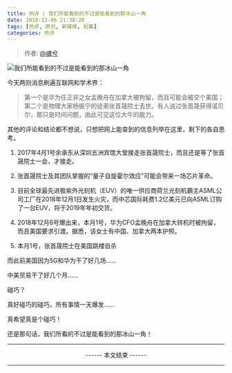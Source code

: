 ```yaml
---
title: 热评 | 我们所能看到的不过是能看到的那冰山一角
date: 2018-12-06 21:38:20
tags: [热评, 原创, 新媒体, 短篇]
categories: 热评
---
```


> 作者: [@魂兮](http://weibo.com/paigu77)

![我们所能看到的不过是能看到的那冰山一角](http://cdn.hunxi99.com/20181206.jpg)

今天两则消息刷遍互联网和学术界：

> 第一个是华为任正非之女孟晚舟在加拿大被拘留，而且可能会被交个美国；
> 第二个是物理大家杨振宁的徒弟张首晟院士去世。有人说过张首晟获得诺贝尔，那只是时间问题，由此可见这位大牛的能力。

其他的评论和结论都不想说，只想把网上能查到的信息列举在这里，剩下的各自思考。

1. 2017年4月1号余承东从深圳五洲宾馆大堂接走张首晟院士，而且还是等了张首晟院士一会，才接走。

2. 张首晟院士及其团队掌握的“量子自旋霍尔效应”可能会带来一场芯片革命。

3. 目前全球最先进极紫外光刻机（EUV）的唯一供应商荷兰光刻机霸主ASML公司工厂在2018年12月1日发生火灾，而中芯国际耗费1.2亿美元已向ASML订购了一台EUV，将于2019年年初交货。

4. 2018年12月6号爆出来，本月1号，华为CFO孟晚舟在加拿大转机时被拘留，而且美国要求引渡。据悉，该女士有中国、加拿大两本护照。

5. 本月1号，张首晟院士在美国跳楼自杀

而此前美国因为5G和华为干了好几场……

中美贸易干了好几个月……

碰巧？

真好碰巧的碰巧，所有事情一天爆发……

真希望真是个碰巧！

还是那句话，我们所看的不过是能看到的那冰山一角！

---

<center> ------ 本文结束 ------ </center>

---
